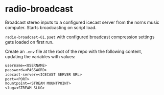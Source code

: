 # radio-broadcast

Broadcast stereo inputs to a configured icecast server from the norns music computer. Starts broadcasting on script load.

`radio-broadcast-01.pset` with configured broadcast compression settings gets loaded on first run.

Create an `.env` file at the root of the repo with the following content, updating the variables with values:

```txt
username=<USERNAME>
password=<PASSWORD>
icecast-server=<ICECAST SERVER URL>
port=<PORT>
mountpoint=<STREAM MOUNTPOINT>
slug=<STREAM SLUG>
```
